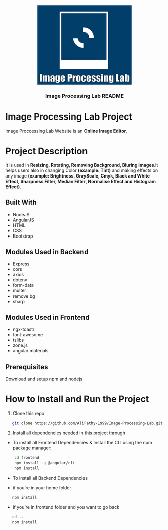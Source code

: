 <div align="center">
  <img src="frontend/src/assets/Websitelogo.gif">
  <h3>Image Processing Lab README</h3>
</div>

# Image Processing Lab Project

 Image Proccessing Lab Website is an **Online Image Editor**. 

# Project Description


It is used in **Resizing, Rotating, Removing Background, Bluring images**.It helps users also in changing Color **(example: Tint)** and making effects on any image **(example: Brightness, GrayScale, Cmyk, Black and White Effect, Sharpness Filter, Median Filter, Normalise Effect and Histogram Effect)**.


## Built With

<ul>
  <li>NodeJS</li>
  <li>AngularJS</li>
  <li>HTML</li>
  <li>CSS</li>
  <li>Bootstrap</li>  
</ul>

## Modules Used in Backend

<ul>
  <li>Express</li>
  <li>cors</li>
  <li>axios</li>
  <li>dotenv</li>
  <li>form-data</li>  
  <li>multer</li>
  <li>remove.bg</li>
  <li>sharp</li> 
</ul>

## Modules Used in Frontend

<ul>
  <li>ngx-toastr</li>
  <li>font-awesome</li>
  <li>tslibs</li>
  <li>zone.js</li>
  <li>angular materials</li>  
</ul>

## Prerequisites   

 Download and setup npm and nodejs


# How to Install and Run the Project



 1. Clone this repo

   ```sh
      git clone https://github.com/AliFathy-1999/Image-Processing-Lab.git
   ```
2. Install all dependencies needed in this project through</li>


  * To install all Frontend Dependencies & Install the CLI using the npm package manager:

  ```sh
      cd frontend
      npm install -g @angular/cli
      npm install
  ```
  * To install all Backend Dependencies

  * if you’re in your home folder

   ```sh
      npm install
   ```

  * if you’re in frontend folder and you want to go back 

   ```sh
      cd ..
      npm install
   ```

</ol> 

    
